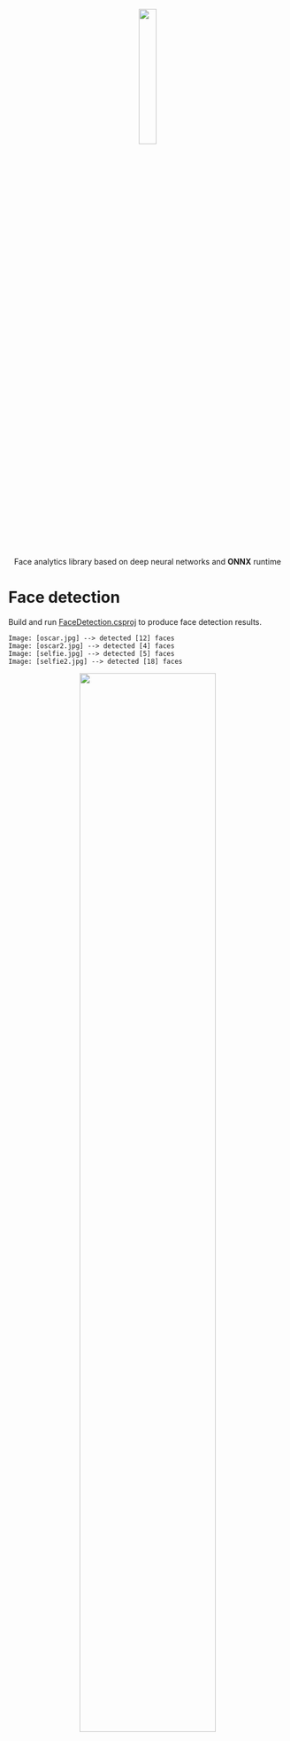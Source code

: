 <p align="center"><img width="25%" src="../FaceONNX/FaceONNX.png" /></p>
<p align="center"> Face analytics library based on deep neural networks and <b>ONNX</b> runtime </p>  

# Face detection
Build and run [FaceDetection.csproj](FaceDetection) to produce face detection results.
```
Image: [oscar.jpg] --> detected [12] faces
Image: [oscar2.jpg] --> detected [4] faces
Image: [selfie.jpg] --> detected [5] faces
Image: [selfie2.jpg] --> detected [18] faces
```

<p align="center"><img width="70%" src="FaceDetection/results/oscar2.jpg" /></p>
<p align="center"><b>Figure 1.</b> Results for <i>oscar2.jpg</i></p>  

# Face landmarks extraction
Build and run [FaceLandmarksExtraction.csproj](FaceLandmarksExtraction) to produce faces landmarks.
```
Image: [bruce.jpg] --> detected [1] faces
Image: [jake.jpg] --> detected [1] faces
Image: [kid.jpg] --> detected [1] faces
```
<p align="center"><img width="70%" src="FaceLandmarksExtraction/results/kid.jpg" /></p>
<p align="center"><b>Figure 2.</b> Results for <i>kid.jpg</i></p>  

# Face embeddings classification
Build and run [FaceEmbeddingsClassification.csproj](FaceEmbeddingsClassification) to classify faces as "Brad Pitt", "Nicole Kidman" or "Sarah Paulson".
```
Image: [brad_1.jpg] --> classified as [Brad Pitt] with similarity [0.9386111]
Image: [brad_2.jpg] --> classified as [Brad Pitt] with similarity [0.804166]
Image: [brad_3.jpg] --> classified as [Brad Pitt] with similarity [0.8095629]
Image: [nicole_1.jpg] --> classified as [Nicole Kidman] with similarity [0.7544222]
Image: [nicole_2.jpg] --> classified as [Nicole Kidman] with similarity [0.6763656]
Image: [nicole_3.jpg] --> classified as [Nicole Kidman] with similarity [0.7735812]
Image: [sarah_1.jpg] --> classified as [Sarah Paulson] with similarity [0.8556999]
Image: [sarah_2.jpg] --> classified as [Sarah Paulson] with similarity [0.7966937]
Image: [sarah_3.jpg] --> classified as [Sarah Paulson] with similarity [0.86441386]
```

# Antispoofing depth classification
Build and run [AntispoofingDepthClassification.csproj](AntispoofingDepthClassification) to classify face depth as "Fake" or "Real".
```
Image: [fake_1.jpeg] --> classified as [Fake] with probability [0.9795725]
Image: [fake_10.jpeg] --> classified as [Fake] with probability [0.9999999]
Image: [fake_2.jpeg] --> classified as [Fake] with probability [1]
Image: [fake_3.jpeg] --> classified as [Fake] with probability [1]
Image: [fake_4.jpeg] --> classified as [Fake] with probability [1]
Image: [fake_5.jpeg] --> classified as [Fake] with probability [0.9999993]
Image: [fake_6.jpeg] --> classified as [Fake] with probability [0.9999995]
Image: [fake_7.jpeg] --> classified as [Fake] with probability [1]
Image: [fake_8.jpeg] --> classified as [Fake] with probability [1]
Image: [fake_9.jpeg] --> classified as [Fake] with probability [0.99999833]
Image: [real_1.jpeg] --> classified as [Real] with probability [0.99999976]
Image: [real_10.jpeg] --> classified as [Real] with probability [0.99999976]
Image: [real_2.jpeg] --> classified as [Real] with probability [0.9999925]
Image: [real_3.jpeg] --> classified as [Real] with probability [0.9999993]
Image: [real_4.jpeg] --> classified as [Real] with probability [0.999997]
Image: [real_5.jpeg] --> classified as [Real] with probability [0.99999917]
Image: [real_6.jpeg] --> classified as [Real] with probability [1]
Image: [real_7.jpeg] --> classified as [Real] with probability [0.9998418]
Image: [real_8.jpeg] --> classified as [Real] with probability [0.9999691]
Image: [real_9.jpeg] --> classified as [Real] with probability [1]
```

# Eye blink detection
Build and run [EyeBlinkDetection.csproj](EyeBlinkDetection) to detect eye blink.
```
Image: [closed_closed.jpg] --> detected [1] faces
Image: [closed_open.jpg] --> detected [1] faces
Image: [open_open.jpg] --> detected [1] faces
```

<p align="center"><img width="70%" src="EyeBlinkDetection/results/open_open.jpg" /></p>
<p align="center"><b>Figure 3.</b> Results for <i>open_open.jpg</i></p> 

# Gender classification
Build and run [GenderClassification.csproj](GenderClassification) to classify faces as "Male" or "Female".
```
Image: [CF600.jpg] --> detected [1] faces
        [Face #1]: --> classified as [Female] gender with probability [1]
Image: [CF601.jpg] --> detected [1] faces
        [Face #1]: --> classified as [Female] gender with probability [1]
Image: [CF602.jpg] --> detected [1] faces
        [Face #1]: --> classified as [Female] gender with probability [1]
Image: [CF603.jpg] --> detected [1] faces
        [Face #1]: --> classified as [Female] gender with probability [0.9999863]
Image: [CF604.jpg] --> detected [1] faces
        [Face #1]: --> classified as [Female] gender with probability [0.9978607]
Image: [CM722.jpg] --> detected [1] faces
        [Face #1]: --> classified as [Male] gender with probability [1]
Image: [CM725.jpg] --> detected [1] faces
        [Face #1]: --> classified as [Male] gender with probability [1]
Image: [CM726.jpg] --> detected [1] faces
        [Face #1]: --> classified as [Male] gender with probability [0.99999976]
Image: [CM739.jpg] --> detected [1] faces
        [Face #1]: --> classified as [Male] gender with probability [1]
Image: [CM742.jpg] --> detected [1] faces
        [Face #1]: --> classified as [Male] gender with probability [1]
```

# Emotion & beauty estimation
Build and run [EmotionAndBeautyEstimation.csproj](EmotionAndBeautyEstimation) to classify face emotion and estimate face beauty. 
```
Image: [CF600.jpg] --> detected [1] faces
        [Face #1]: --> classified as [Happiness] emotion and [8.2/10.0] beauty
Image: [CF601.jpg] --> detected [1] faces
        [Face #1]: --> classified as [Happiness] emotion and [6.3/10.0] beauty
Image: [CF602.jpg] --> detected [1] faces
        [Face #1]: --> classified as [Neutral] emotion and [8/10.0] beauty
Image: [CF603.jpg] --> detected [1] faces
        [Face #1]: --> classified as [Happiness] emotion and [8.3/10.0] beauty
Image: [CF604.jpg] --> detected [1] faces
        [Face #1]: --> classified as [Neutral] emotion and [7.2/10.0] beauty
Image: [CM722.jpg] --> detected [1] faces
        [Face #1]: --> classified as [Neutral] emotion and [8.8/10.0] beauty
Image: [CM725.jpg] --> detected [1] faces
        [Face #1]: --> classified as [Neutral] emotion and [6.7/10.0] beauty
Image: [CM726.jpg] --> detected [1] faces
        [Face #1]: --> classified as [Neutral] emotion and [6.6/10.0] beauty
Image: [CM739.jpg] --> detected [1] faces
        [Face #1]: --> classified as [Neutral] emotion and [7.9/10.0] beauty
Image: [CM742.jpg] --> detected [1] faces
        [Face #1]: --> classified as [Neutral] emotion and [7.9/10.0] beauty
```

# GPU Perfomance tests
Build and run [GPUPerfomanceTests.csproj](GPUPerfomanceTests) to test FaceONNX inference on GPU.  
GPU Perfomance tests with CUDA 11.0.2 and cuDNN 8.0.4.30 (Windows 10) on NVIDIA GeForce GTX 1050 Ti (GPU) and Intel Core i7 9700K (CPU).
```
FaceONNX: GPU Perfomance tests with CUDA provider

Configuring FaceRecognitionTest
Configuring GPU device
Finished in [1093] ms
Running test for [100] iterations
Average time --> [18,43] ms
FPS --> [54,259357]
Finished in [1843] ms

Configuring FaceRecognitionTest
Configuring CPU device
Finished in [391] ms
Running test for [100] iterations
Average time --> [127,5] ms
FPS --> [7,8431373]
Finished in [12750] ms
```
